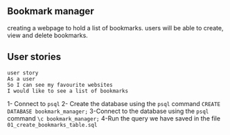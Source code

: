 ## Bookmark manager 

creating a webpage to hold a list of bookmarks. users will be able to create, view and delete bookmarks. 

## User stories
```
user story
As a user
So I can see my favourite websites
I would like to see a list of bookmarks
```


1- Connect to `psql`
2- Create the database using the `psql` command `CREATE DATABASE bookmark_manager;`
3-Connect to the database using the `psql` command `\c bookmark_manager;`
4-Run the query we have saved in the file `01_create_bookmarks_table.sql`

